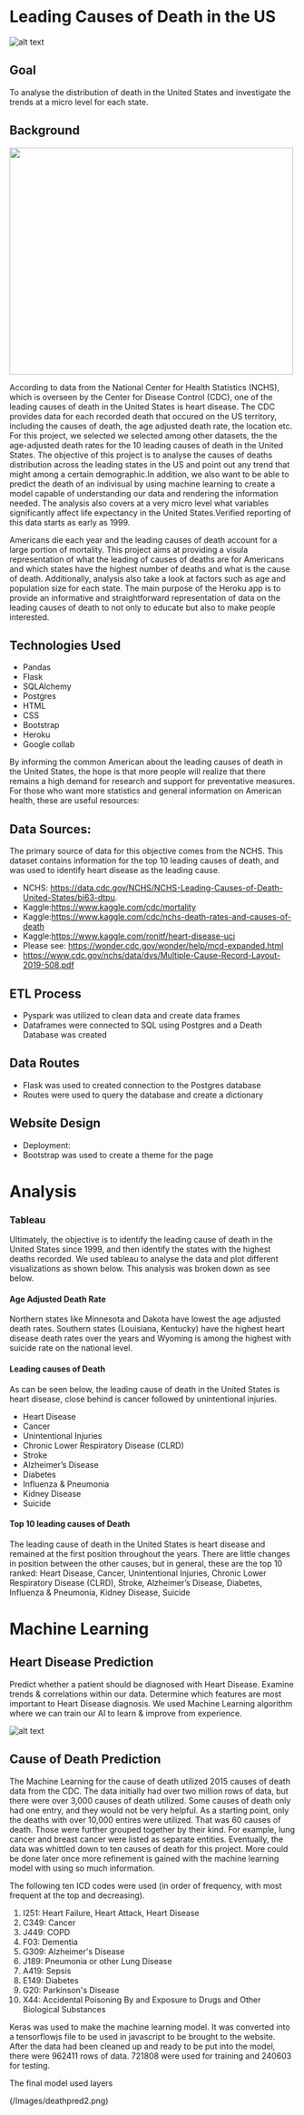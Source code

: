 # Leading Causes of Death in the US

![alt text](https://github.com/AliciaAPerez/Death_Analytics_using_CDC_Data_with_Machine_Learning/blob/main/Images/Backgroung%20image.jpg "Bacgkgroung")

## Goal
To analyse the distribution of death in the United States and investigate the trends at a micro level for each state.

## Background

<img src="https://github.com/AliciaAPerez/Death_Analytics_using_CDC_Data_with_Machine_Learning/blob/main/Images/website.gif" width="500" height="400" />       

According to data from the National Center for Health Statistics (NCHS), which is overseen by the Center for Disease Control (CDC), one of the leading causes of death in the United States is heart disease. The CDC provides data for each recorded death that occured on the US territory, including the causes of death, the age adjusted death rate, the location etc. For this project, we selected we selected among other datasets, the the age-adjusted death rates for the 10 leading causes of death in the United States. The objective of this project is to analyse the causes of deaths distribution across the leading states in the US and point out any trend that might among a certain demographic.In addition, we also want to be able to predict the death of an indivisual by using machine learning to create a model capable of understanding our data and rendering the information needed. The analysis also covers at a very micro level what variables significantly affect  life expectancy in the United States.Verified reporting of this data starts as early as  1999.

Americans die each year and the leading causes of death account for a large portion of mortality. This project aims at providing a visula representation of what the leading of causes of deaths are for Americans and which states have the highest number of deaths and what is the cause of death. Additionally, analysis also take a look at factors such as  age and population size for each state. The main purpose of the Heroku app is to provide an informative and straightforward representation of data on the leading causes of death to not only to educate but also to make people interested.

## Technologies Used
* Pandas
* Flask
* SQLAlchemy
* Postgres
* HTML
* CSS
* Bootstrap
* Heroku
* Google collab


By informing the common American about the leading causes of death in the United States, the hope is that more people will realize that there remains a high demand for research and support for preventative measures. 
For those who want more statistics and general information on American health, these are useful resources:

## Data Sources:
The primary source of data for this objective comes from the NCHS. This dataset contains information for the top 10 leading causes of death, and was used to identify heart disease as the leading cause.
* NCHS: https://data.cdc.gov/NCHS/NCHS-Leading-Causes-of-Death-United-States/bi63-dtpu. 
* Kaggle:https://www.kaggle.com/cdc/mortality
* Kaggle:https://www.kaggle.com/cdc/nchs-death-rates-and-causes-of-death
* Kaggle:https://www.kaggle.com/ronitf/heart-disease-uci
* Please see: https://wonder.cdc.gov/wonder/help/mcd-expanded.html
* https://www.cdc.gov/nchs/data/dvs/Multiple-Cause-Record-Layout-2019-508.pdf

## ETL Process
* Pyspark was utilized to clean data and create data frames
* Dataframes were connected to SQL using Postgres and a Death Database was created

## Data Routes
* Flask was used to created connection to the Postgres database
* Routes were used to query the database and create a dictionary

## Website Design
* Deployment: 
* Bootstrap was used to create a theme for the page

# Analysis

### Tableau 
Ultimately, the objective is to identify the leading cause of death in the United States since 1999, and then identify the states with the highest deaths recorded. 
We used tableau to analyse the data and plot different visualizations as shown below. This analysis was broken down as see below.


#### Age Adjusted Death Rate
Northern states like Minnesota and Dakota have lowest the age adjusted death rates. Southern states (Louisiana, Kentucky) have the highest heart disease death rates over the years and Wyoming is among the highest with suicide rate on the national level.

#### Leading causes of Death
As can be seen below, the leading cause of death in the United States  is heart disease, close behind is cancer followed by unintentional injuries.

* Heart Disease
* Cancer
*  Unintentional Injuries
* Chronic Lower Respiratory Disease (CLRD)
* Stroke
* Alzheimer’s Disease
* Diabetes
* Influenza & Pneumonia
* Kidney Disease
* Suicide

#### Top 10 leading causes of Death
The leading cause of death in the United States is heart disease and remained at the first position throughout the years. There are little changes in position between the other causes, but in general, these are the top 10 ranked: Heart Disease, Cancer, Unintentional Injuries, Chronic Lower Respiratory Disease (CLRD), Stroke, Alzheimer’s Disease, Diabetes, Influenza & Pneumonia, Kidney Disease, Suicide

# Machine Learning 

## Heart Disease Prediction 
Predict whether a patient should be diagnosed with Heart Disease. Examine trends & correlations within our data. Determine which features are most important to Heart Disease diagnosis. We used Machine Learning algorithm where we can train our AI to learn & improve from experience. 

![alt text](/Images/heartdiseasemodel2.PNG "Heart Disease Prediction")


## Cause of Death Prediction

The Machine Learning for the cause of death utilized 2015 causes of death data from the CDC.  The data initially had over two million rows of data, but there were over 3,000 causes of death utilized. Some causes of death only had one entry, and they would not be very helpful. As a starting point, only the deaths with over 10,000 entires were utilized. That was 60 causes of death. Those were further grouped together by their kind. For example, lung cancer and breast cancer were listed as separate entities. Eventually, the data was whittled down to ten causes of death for this project. More could be done later once more refinement is gained with the machine learning model with using so much information. 

The following ten ICD codes were used (in order of frequency, with most frequent at the top and decreasing). 

1) I251: Heart Failure, Heart Attack, Heart Disease  
2) C349: Cancer  
3) J449: COPD  
4) F03: Dementia  
5) G309: Alzheimer's Disease  
6) J189: Pneumonia or other Lung Disease  
7) A419: Sepsis  
8) E149: Diabetes  
9) G20: Parkinson's Disease  
10) X44: Accidental Poisoning By and Exposure to Drugs and Other Biological Substances  

Keras was used to make the machine learning model. It was converted into a tensorflowjs file to be used in javascript to be brought to the website. 
After the data had been cleaned up and ready to be put into the model, there were 962411 rows of data. 721808 were used for training and 240603 for testing. 

The final model used layers 

(/Images/deathpred2.png)  
